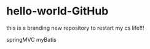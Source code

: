 # hello-world-GitHub
this is a  branding new repository to restart my cs life!!! 




springMVC
myBatis
